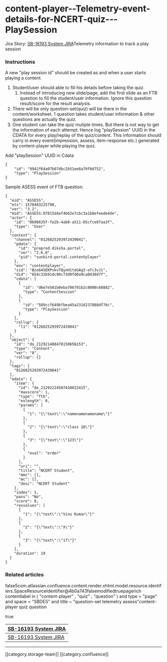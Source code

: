 # content-player--Telemetry-event-details-for-NCERT-quiz---PlaySession

Jira Story: [SB-16193 System JIRA](https://browse/SB-16193)Telemetry information to track a play session

### Instructions

A new "play session id" should be created as and when a user starts playing a content.

1. Student/user should able to fill his details before taking the quiz.
   1. Instead of introducing new slide/page, add the first slide as an FTB question to fill the student/user information. Ignore this question result/score for the result analysis.
2. There will be only question-set(quiz) will be there in the content/worksheet. 1 question takes student/user information & other questions are actually the quiz.
3. One student can take the quiz mutiple times. But there is not way to get the information of each attempt. Hence log "playSession" UUID in the CDATA for every play/replay of the quiz/content. This information should carry in every event(impression, assess, item-response etc.) generated by content-player while playing the quiz.&#x20;

Add "playSession" UUID in Cdata

```
{
    "id": "9942f64a07b07dbc2b51ee8a70f8d752",
	"type": "PlaySession"
}
```

Sample ASESS event of FTB question:

```
{
  "eid": "ASSESS",
  "ets": 1578483225790,
  "ver": "3.1",
  "mid": "ASSESS:07815d4af4b62e7cbc3a1b8efeede4de",
  "actor": {
    "id": "0b96635f-fe2b-4ab0-a511-05cfce8faa3f",
    "type": "User"
  },
  "context": {
    "channel": "0126825293972439041",
    "pdata": {
      "id": "preprod.diksha.portal",
      "ver": "2.6.0",
      "pid": "sunbird-portal.contentplayer"
    },
    "env": "contentplayer",
    "sid": "Bzo64SEKPxkvTQynH1teGAq3-oTc3vJi",
    "did": "654c32b91dc90c73d9fd0a9ca0430d7f",
    "cdata": [
      {
        "id": "d6e7e501b0eba706791b2c8000c68882",
        "type": "ContentSession"
      },
      {
        "id": "589ccf649bfbea45a231d237888df76c",
        "type": "PlaySession"
      }
    ],
    "rollup": {
      "l1": "0126825293972439041"
    }
  },
  "object": {
    "id": "do_212921488478150656153",
    "type": "Content",
    "ver": "8",
    "rollup": {}
  },
  "tags": [
    "0126825293972439041"
  ],
  "edata": {
    "item": {
      "id": "do_21292224507410022415",
      "maxscore": 1,
      "type": "ftb",
      "exlength": 0,
      "params": [
        {
          "1": "{\"text\":\"namenamenamename\"}"
        },
        {
          "2": "{\"text\":\"class 10\"}"
        },
        {
          "3": "{\"text\":\"123\"}"
        },
        {
          "eval": "order"
        }
      ],
      "uri": "",
      "title": "NCERT Student",
      "mmc": [],
      "mc": [],
      "desc": "NCERT Student"
    },
    "index": 1,
    "pass": "No",
    "score": 0,
    "resvalues": [
      {
        "1": "{\"text\":\"Vinu Kumar\"}"
      },
      {
        "2": "{\"text\":\"X\"}"
      },
      {
        "3": "{\"text\":\"17\"}"
      }
    ],
    "duration": 19
  }
}
```

### Related articles

false5com.atlassian.confluence.content.render.xhtml.model.resource.identifiers.SpaceResourceIdentifier@4b0a743falsemodifiedtruepagerich contentlabel in ( "content-player" , "quiz" , "question" ) and type = "page" and space = "SBDES" and title \~ "question-set telemetry assess"content-player quiz question

true

| [SB-16193 System JIRA](https://browse/SB-16193) |
| ----------------------------------------------- |
| [SB-16193 System JIRA](https://browse/SB-16193) |

***

\[\[category.storage-team]] \[\[category.confluence]]
